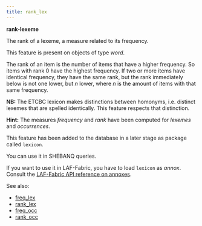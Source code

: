 ```yaml
---
title: rank_lex
---
```


**rank-lexeme**

The rank of a lexeme, a measure related to its frequency.

This feature is present on objects of type *word*.

The rank of an item is the number of items that have a higher frequency.
So items with rank 0 have the highest frequency.
If two or more items have identical frequency, they have the same rank, but the rank immediately below is not one lower, but *n* lower,
where *n* is the amount of items with that same frequency.

**NB:**
The ETCBC lexicon makes distinctions between homonyms, i.e. distinct lexemes that are spelled identically.
This feature respects that distinction.

**Hint:**
The measures *frequency* and *rank* have been computed for *lexemes* and *occurrences*.
    
This feature has been added to the database in a later stage as package called `lexicon`.

You can use it in SHEBANQ queries.

If you want to use it in LAF-Fabric, you have to load `lexicon` as *annox*.
Consult the [LAF-Fabric API reference on annoxes](http://laf-fabric.readthedocs.io/en/latest/texts/API-reference.html#extra-annotation-packages).

See also:
 
* [freq_lex](freq_lex)
* [rank_lex](rank_lex)
* [freq_occ](freq_occ)
* [rank_occ](rank_occ)

